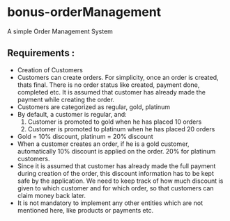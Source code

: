 # bonus-orderManagement
A simple Order Management System

## Requirements :
- Creation of Customers
- Customers can create orders. For simplicity, once an order is created, thats final.
There is no order status like created, payment done, completed etc. It is
assumed that customer has already made the payment while creating the order.
- Customers are categorized as regular, gold, platinum
- By default, a customer is regular, and:
    1) Customer is promoted to gold when he has placed 10 orders
    2) Customer is promoted to platinum when he has placed 20 orders
- Gold = 10% discount, platinum = 20% discount
- When a customer creates an order, if he is a gold customer, automatically 10%
discount is applied on the order. 20% for platinum customers.
- Since it is assumed that customer has already made the full payment during
creation of the order, this discount information has to be kept safe by the
application. We need to keep track of how much discount is given to which
customer and for which order, so that customers can claim money back later.
- It is not mandatory to implement any other entities which are not mentioned here,
like products or payments etc.
